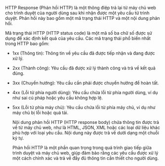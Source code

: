   HTTP Response (Phản hồi HTTP) là một thông điệp trả lại từ máy chủ web cho trình duyệt của người dùng sau khi nhận được một yêu cầu từ trình duyệt. Phản hồi này bao gồm một mã trạng thái HTTP và một nội dung phản hồi.

  Mã trạng thái HTTP (HTTP status code) là một mã số ba chữ số được sử dụng để xác định kết quả của yêu cầu. Các mã trạng thái phổ biến nhất trong HTTP bao gồm:

- 1xx (Thông tin): Thông tin về yêu cầu đã được tiếp nhận và đang được xử lý.

- 2xx (Thành công): Yêu cầu đã được xử lý thành công và trả về kết quả đúng.

- 3xx (Chuyển hướng): Yêu cầu cần phải được chuyển hướng để hoàn tất.

- 4xx (Lỗi từ phía người dùng): Yêu cầu chứa lỗi từ phía người dùng, ví dụ như sai cú pháp hoặc yêu cầu không hợp lệ.

- 5xx (Lỗi từ phía máy chủ): Yêu cầu chứa lỗi từ phía máy chủ, ví dụ như máy chủ bị lỗi hoặc quá tải.

  Nội dung phản hồi HTTP (HTTP response body) chứa thông tin được trả về từ máy chủ web, như là HTML, JSON, XML hoặc các loại dữ liệu khác phù hợp với loại yêu cầu. Nội dung này được trả về dưới dạng một chuỗi ký tự.

  Phản hồi HTTP là một phần quan trọng trong quá trình giao tiếp giữa trình duyệt và máy chủ web, giúp đảm bảo rằng các yêu cầu được xử lý một cách chính xác và trả về đầy đủ thông tin cần thiết cho người dùng.
